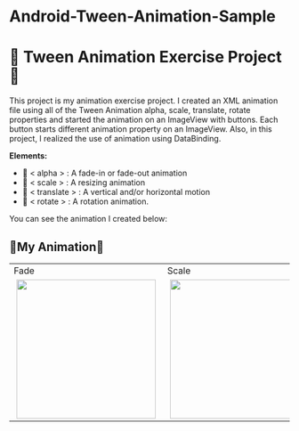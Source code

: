# Android-Tween-Animation-Sample
# :hibiscus: Tween Animation Exercise Project :hibiscus: 

This project is my animation exercise project. I created an XML animation file using all of the Tween Animation alpha, scale, translate, rotate properties and started the animation on an ImageView with buttons. Each button starts different animation property on an ImageView. Also, in this project, I realized the use of animation using DataBinding.
<br>
 
 **Elements:** 
- :cherry_blossom: < alpha > : A fade-in or fade-out animation
- :cherry_blossom: < scale > : A resizing animation 
- :cherry_blossom: < translate > : A vertical and/or horizontal motion
- :cherry_blossom: < rotate > : A rotation animation.
 
You can see the animation I created below:

## :hibiscus:My Animation:hibiscus:
  
  <div>
<table>
  <tr>
    <td >Fade</td>
     <td >Scale</td>
    <td>Translate</td>
    <td>Rotate</td>
    
  </tr>

<tr>
    <td >
      <img src="https://user-images.githubusercontent.com/77737341/165200511-5e79c4ab-2805-47e9-ab5a-fd7fe015fdde.gif" width="250" hspace="5"/>
    </td>
   <td>
     <img src="https://user-images.githubusercontent.com/77737341/165200604-918cd093-9f83-4d44-b5f7-af27a5218ef7.gif" width="250" hspace="5"/>
    </td>
      <td>
     <img src="https://user-images.githubusercontent.com/77737341/165200659-1b1cd0da-e585-4a1a-bdb9-9cbde1e8b8d3.gif" width="250" hspace="5"/>
    </td>
    <td >
      <img src="https://user-images.githubusercontent.com/77737341/165200717-ee622a1f-2ab4-4c77-aff5-a2eb7349d1b2.gif" width="250" hspace="5"/>
    </td>
  
  </tr>
 </table>
  </div>
